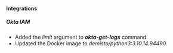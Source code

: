 
#### Integrations

##### Okta IAM

- Added the *limit* argument to ***okta-get-logs*** command.
- Updated the Docker image to *demisto/python3:3.10.14.94490*.